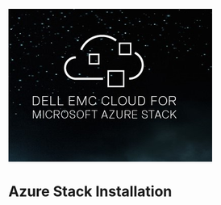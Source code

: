 ![logo](https://github.com/geisren/AzureStack-Basic/blob/master/DELL-EMC.jpg)  
# Azure Stack Installation
